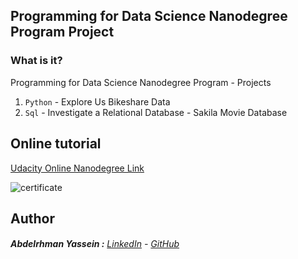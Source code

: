## Programming for Data Science Nanodegree Program Project

### What is it?

Programming for Data Science Nanodegree Program - Projects
  
  01. `Python` - Explore Us Bikeshare Data 
  02. `Sql` - Investigate a Relational Database - Sakila Movie Database

## Online tutorial

[Udacity Online Nanodegree Link](https://www.udacity.com/course/programming-for-data-science-nanodegree--nd104)

![certificate](https://github.com/[username]/[reponame]/blob/[branch]/image.jpg?raw=true)


## Author

######  **Abdelrhman Yassein  :**  [LinkedIn](https://www.linkedin.com/in/Abdelrhman-Yassein/) - [GitHub](https://github.com/Abdelrhman-Yassein?tab=repositories)
